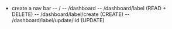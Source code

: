 - create a nav bar
  -- /
  -- /dashboard
  -- /dashboard/label            (READ + DELETE)
  -- /dashboard/label/create     (CREATE)
  -- /dashboard/label/update/:id (UPDATE)




